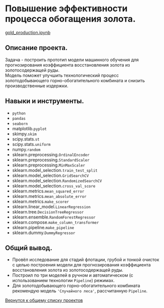 # Повышение эффективности процесса обогащения золота.

[gold_production.ipynb](gold_production.ipynb "notebook.ipynb")


## Описание проекта.

Задача - построить прототип модели машинного обучения для прогнозирования коэффициента восстановления золота из золотосодержащей руды.  
Модель поможет улучшить технологический процесс золотодобывающего горно-обогатительного комбината и снизить производственные издержки.


## Навыки и инструменты.

* `python`
* `pandas`  
* `seaborn`  
* matplotlib.`pyplot`
* skimpy.`skim`
* scipy.stats.`st`
* scipy.stats.`uniform`
* numpy.`random`
* sklearn.preprocessing.`OrdinalEncoder`
* sklearn.preprocessing.`StandardScaler`
* sklearn.preprocessing.`MinMaxScaler`
* sklearn.model_selection.`train_test_split`
* sklearn.model_selection.`GridSearchCV`
* sklearn.model_selection.`RandomizedSearchCV`
* sklearn.model_selection.`cross_val_score`
* sklearn.metrics.`mean_squared_error`
* sklearn.metrics.`mean_absolute_error`
* sklearn.metrics.`make_scorer`
* sklearn.linear_model.`LinearRegression`
* sklearn.tree.`DecisionTreeRegressor`
* sklearn.ensemble.`RandomForestRegressor`
* sklearn.compose.`make_column_transformer`
* sklearn.pipeline.`make_pipeline`
* sklearn.dummy.`DummyRegressor`


## Общий вывод.

* Провёл исследование для стадий флотации, грубой и тонкой очисток с целью построения модели для прогнозирования коэффициента восстановления золота из золотосодержащей руды.
* Построил по три моделей в ручном и автоматическом (с использованием технологии `Pipeline`) режимах. 
* Для золотодобывающего горно-обогатительного комбината рекомендую модель `'Cлучайного леса'`, рассчитанную `Pipeline`.


[Вернутся к общему списку проектов](../README.md)